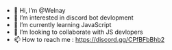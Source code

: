 - 👋 Hi, I’m @Welnay
- 👀 I’m interested in discord bot devlopment
- 🌱 I’m currently learning JavaScript
- 💞️ I’m looking to collaborate with JS devlopers
- 📫 How to reach me : https://discord.gg/CPfBFbBhb2

<!---
Welnay/Welnay is a ✨ special ✨ repository because its `README.md` (this file) appears on your GitHub profile.
You can click the Preview link to take a look at your changes.
--->
